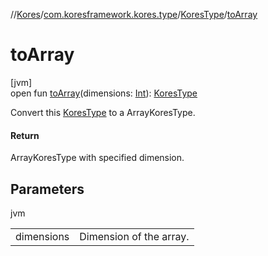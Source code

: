 //[Kores](../../../index.md)/[com.koresframework.kores.type](../index.md)/[KoresType](index.md)/[toArray](to-array.md)

# toArray

[jvm]\
open fun [toArray](to-array.md)(dimensions: [Int](https://kotlinlang.org/api/latest/jvm/stdlib/kotlin/-int/index.html)): [KoresType](index.md)

Convert this [KoresType](index.md) to a ArrayKoresType.

#### Return

ArrayKoresType with specified dimension.

## Parameters

jvm

| | |
|---|---|
| dimensions | Dimension of the array. |
